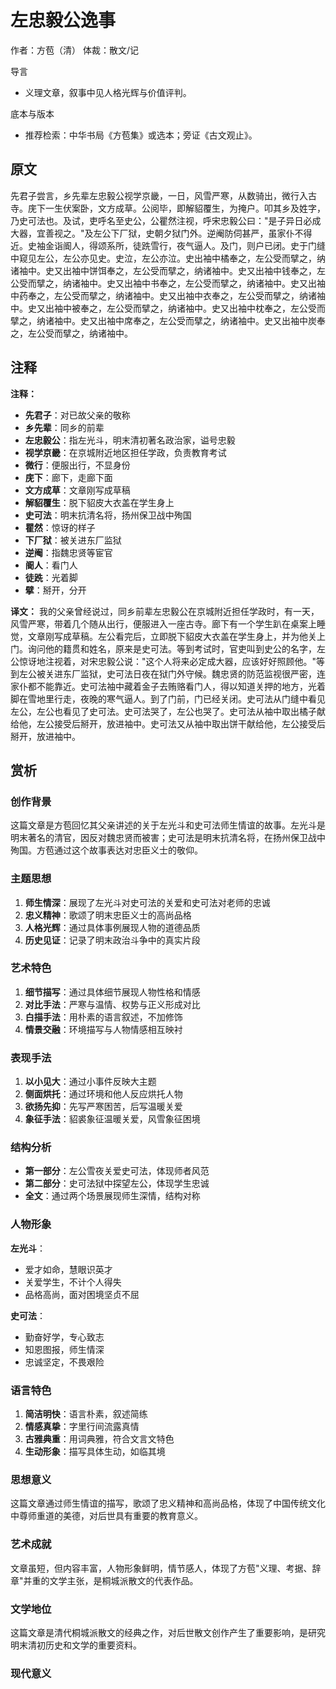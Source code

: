 <!--
 * @Author: ylmzfun ylmzfun@163.com
 * @Date: 2025-10-04 07:38:51
 * @LastEditors: ylmzfun ylmzfun@163.com
 * @LastEditTime: 2025-10-04 07:38:51
 * @FilePath: /Users/ylmzfun/Documents/study/note/poetry/诗词/明清/左忠毅公逸事.md
 * @Description: 古文辞章汇编 - 传承中华文化经典
-->
# 左忠毅公逸事

作者：方苞（清）
体裁：散文/记

导言
- 义理文章，叙事中见人格光辉与价值评判。

底本与版本
- 推荐检索：中华书局《方苞集》或选本；旁证《古文观止》。

## 原文

先君子尝言，乡先辈左忠毅公视学京畿，一日，风雪严寒，从数骑出，微行入古寺。庑下一生伏案卧，文方成草。公阅毕，即解貂覆生，为掩户。叩其乡及姓字，乃史可法也。及试，吏呼名至史公，公瞿然注视，呼宋忠毅公曰："是子异日必成大器，宜善视之。"及左公下厂狱，史朝夕狱门外。逆阉防伺甚严，虽家仆不得近。史袖金诣阍人，得颂系所，徒跣雪行，夜气逼人。及门，则户已闭。史于门缝中窥见左公，左公亦见史。史泣，左公亦泣。史出袖中橘奉之，左公受而擘之，纳诸袖中。史又出袖中饼饵奉之，左公受而擘之，纳诸袖中。史又出袖中钱奉之，左公受而擘之，纳诸袖中。史又出袖中书奉之，左公受而擘之，纳诸袖中。史又出袖中药奉之，左公受而擘之，纳诸袖中。史又出袖中衣奉之，左公受而擘之，纳诸袖中。史又出袖中被奉之，左公受而擘之，纳诸袖中。史又出袖中枕奉之，左公受而擘之，纳诸袖中。史又出袖中席奉之，左公受而擘之，纳诸袖中。史又出袖中炭奉之，左公受而擘之，纳诸袖中。

## 注释

**注释：**
- **先君子**：对已故父亲的敬称
- **乡先辈**：同乡的前辈
- **左忠毅公**：指左光斗，明末清初著名政治家，谥号忠毅
- **视学京畿**：在京城附近地区担任学政，负责教育考试
- **微行**：便服出行，不显身份
- **庑下**：廊下，走廊下面
- **文方成草**：文章刚写成草稿
- **解貂覆生**：脱下貂皮大衣盖在学生身上
- **史可法**：明末抗清名将，扬州保卫战中殉国
- **瞿然**：惊讶的样子
- **下厂狱**：被关进东厂监狱
- **逆阉**：指魏忠贤等宦官
- **阍人**：看门人
- **徒跣**：光着脚
- **擘**：掰开，分开

**译文：**
我的父亲曾经说过，同乡前辈左忠毅公在京城附近担任学政时，有一天，风雪严寒，带着几个随从出行，便服进入一座古寺。廊下有一个学生趴在桌案上睡觉，文章刚写成草稿。左公看完后，立即脱下貂皮大衣盖在学生身上，并为他关上门。询问他的籍贯和姓名，原来是史可法。等到考试时，官吏叫到史公的名字，左公惊讶地注视着，对宋忠毅公说："这个人将来必定成大器，应该好好照顾他。"等到左公被关进东厂监狱，史可法日夜在狱门外守候。魏忠贤的防范监视很严密，连家仆都不能靠近。史可法袖中藏着金子去贿赂看门人，得以知道关押的地方，光着脚在雪地里行走，夜晚的寒气逼人。到了门前，门已经关闭。史可法从门缝中看见左公，左公也看见了史可法。史可法哭了，左公也哭了。史可法从袖中取出橘子献给他，左公接受后掰开，放进袖中。史可法又从袖中取出饼干献给他，左公接受后掰开，放进袖中。

## 赏析

### 创作背景
这篇文章是方苞回忆其父亲讲述的关于左光斗和史可法师生情谊的故事。左光斗是明末著名的清官，因反对魏忠贤而被害；史可法是明末抗清名将，在扬州保卫战中殉国。方苞通过这个故事表达对忠臣义士的敬仰。

### 主题思想
1. **师生情深**：展现了左光斗对史可法的关爱和史可法对老师的忠诚
2. **忠义精神**：歌颂了明末忠臣义士的高尚品格
3. **人格光辉**：通过具体事例展现人物的道德品质
4. **历史见证**：记录了明末政治斗争中的真实片段

### 艺术特色
1. **细节描写**：通过具体细节展现人物性格和情感
2. **对比手法**：严寒与温情、权势与正义形成对比
3. **白描手法**：用朴素的语言叙述，不加修饰
4. **情景交融**：环境描写与人物情感相互映衬

### 表现手法
1. **以小见大**：通过小事件反映大主题
2. **侧面烘托**：通过环境和他人反应烘托人物
3. **欲扬先抑**：先写严寒困苦，后写温暖关爱
4. **象征手法**：貂裘象征温暖关爱，风雪象征困境

### 结构分析
- **第一部分**：左公雪夜关爱史可法，体现师者风范
- **第二部分**：史可法狱中探望左公，体现学生忠诚
- **全文**：通过两个场景展现师生深情，结构对称

### 人物形象
**左光斗**：
- 爱才如命，慧眼识英才
- 关爱学生，不计个人得失
- 品格高尚，面对困境坚贞不屈

**史可法**：
- 勤奋好学，专心致志
- 知恩图报，师生情深
- 忠诚坚定，不畏艰险

### 语言特色
1. **简洁明快**：语言朴素，叙述简练
2. **情感真挚**：字里行间流露真情
3. **古雅典重**：用词典雅，符合文言文特色
4. **生动形象**：描写具体生动，如临其境

### 思想意义
这篇文章通过师生情谊的描写，歌颂了忠义精神和高尚品格，体现了中国传统文化中尊师重道的美德，对后世具有重要的教育意义。

### 艺术成就
文章虽短，但内容丰富，人物形象鲜明，情节感人，体现了方苞"义理、考据、辞章"并重的文学主张，是桐城派散文的代表作品。

### 文学地位
这篇文章是清代桐城派散文的经典之作，对后世散文创作产生了重要影响，是研究明末清初历史和文学的重要资料。

### 现代意义
